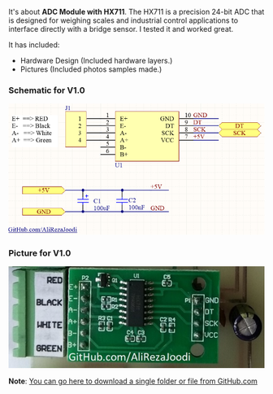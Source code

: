 It's about **ADC Module with HX711**. 
The HX711 is a precision 24-bit ADC that is designed for weighing scales and industrial control applications to interface directly with a bridge sensor. 
I tested it and worked great.  

It has included:
- Hardware Design (Included hardware layers.)
- Pictures (Included photos samples made.)

### Schematic for V1.0
![Module_ADC_HX711](https://github.com/AliRezaJoodi/Electronic-Modules/blob/main/Module_ADC_HX711/Hardware%20Design/V1.0.png?raw=true)

### Picture for V1.0
![Module_ADC_HX711](https://github.com/AliRezaJoodi/Electronic-Modules/blob/main/Module_ADC_HX711/Pictures/V1.0.jpg?raw=true)

**Note**: [You can go here to download a single folder or file from GitHub.com](https://minhaskamal.github.io/DownGit/#/home)
